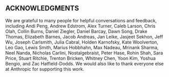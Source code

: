 ## ACKNOWLEDGMENTS

We are grateful to many people for helpful conversations and feedback, including Andi Peng, Andrew Edstrom, Alex Turner, Caleb Larson, Chris Olah, Collin Burns, Daniel Ziegler, Daniel Barcay, Dawn Song, Drake Thomas, Elizabeth Barnes, Jacob Andreas, Jan Leike, Jasjeet Sekhon, Jeff Wu, Joseph Carlsmith, Julia Cabral, Holden Karnofsky, Kate Woolverton, Leo Gao, Lewis Smith, Marius Hobbhahn, Max Nadeau, Mrinank Sharma, Neel Nanda, Nicholas Carlini, Nostalgebraist, Peter Hase, Rohin Shah, Sara Price, Stuart Ritchie, Trenton Bricken, Whitney Chen, Yoon Kim, Yoshua Bengio, and Zac Hatfield-Dodds. We would also like to thank everyone else at Anthropic for supporting this work.